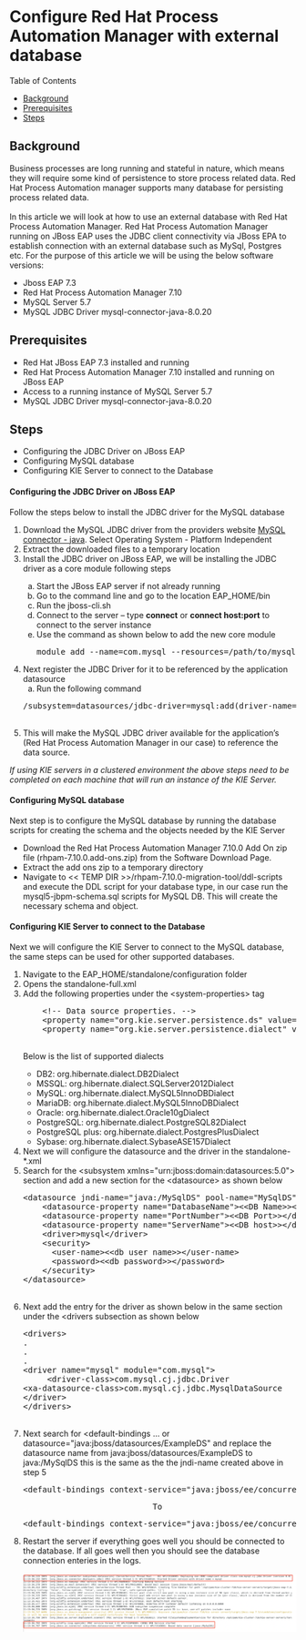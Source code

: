 <!DOCTYPE html>
<html lang="en">
<head>
  <link rel="stylesheet" href="https://asciidoclive.com/assets/asciidoctor.js/css/asciidoctor.css">
  <link rel="stylesheet" href="./resources/asciidoctor.css">
</head>

<body class="cbody article toc2 toc-left">
<div id="header">
<h1>Configure Red Hat Process Automation Manager with external database</h1>
<div id="toc" class="toc2">
<div id="toctitle">Table of Contents</div>
<ul class="sectlevel1">
<li><a href="#_background">Background</a></li>
<li><a href="#_prerequisites">Prerequisites</a></li>
<li><a href="#_steps">Steps</a></li>
</ul>
</div>
</div>
<div id="content">
<div class="sect1">
<h2 id="_background">Background</h2>
<div class="sectionbody">
<div class="paragraph">
<p>Business processes are long running and stateful in nature, which means they will require some kind of persistence to store process related data. Red Hat Process Automation manager supports many database for persisting process related data.
<BR><BR>
In this article we will look at how to use an external database with Red Hat Process Automation Manager. Red Hat Process Automation Manager running on JBoss EAP uses the JDBC client connectivity via JBoss EPA to establish connection with an external database such as MySql, Postgres etc. For the purpose of this article we will be using the below software versions:
<ul>
<li>Jboss EAP 7.3</li>
<li>Red Hat Process Automation Manager 7.10</li>
<li>MySQL Server 5.7</li>
<li>MySQL JDBC Driver mysql-connector-java-8.0.20</li>
</ul>
</div>
</div>
</div>
<div class="sect1">
<h2 id="_prerequisites">Prerequisites</h2>
<div class="sectionbody">
<div class="ulist">
<ul>
<li>Red Hat JBoss EAP 7.3 installed and running</li>
<li>Red Hat Process Automation Manager 7.10 installed and running on JBoss EAP</li>
<li>Access to a running instance of MySQL Server 5.7</li>
<li>MySQL JDBC Driver mysql-connector-java-8.0.20</li>
</ul>
</div>
<div class="sect1">
<h2 id="_steps">Steps</h2>
<div class="ulist">
<ul>
<li>Configuring the JDBC Driver on JBoss EAP</li>
<li>Configuring MySQL database</li>
<li>Configuring KIE Server to connect to the Database</li>
</ul>
	
</div>

<div class="sectionbody">
<div class="ulist">
<h4 id="_steps">Configuring the JDBC Driver on JBoss EAP</h4>
<div class="ulist">
<p>Follow the steps below to install the JDBC driver for the MySQL database</p>
<ol type="1">
<li>Download the MySQL JDBC driver from the providers website <a href="https://dev.mysql.com/downloads/connector/j/">MySQL connector - java</a>. 
Select Operating System - Platform Independent</li>
<li>Extract the downloaded files to a temporary location</li>
<li>Install the JDBC driver on JBoss EAP, we will be installing the JDBC driver as a core module following steps</li>
<ol type="a">
<li>Start the JBoss EAP server if not already running</li>
<li>Go to the command line and go to the location EAP_HOME/bin</li>
<li>Run the jboss-cli.sh</li>
<li>Connect to the server – type <B>connect</B> or <B>connect host:port</B> to connect to the server instance</li>
<li>Use the command as shown below to add the new core module<br>
<div class="code"><pre>
module add --name=com.mysql --resources=/path/to/mysql-connector-java-8.0.20.jar --dependencies=javax.api,javax.transaction.api</pre>
</div>
</li>
</ol>
<li>Next register the JDBC Driver for it to be referenced by the application datasource
<ol type="a"><li>Run the following command</li></ol>
<div class="code"><pre>
/subsystem=datasources/jdbc-driver=mysql:add(driver-name=mysql,driver-module-name=com.mysql,driver-xa-datasource-class-name=com.mysql.cj.jdbc.MysqlXADataSource, driver-class-name=com.mysql.cj.jdbc.Driver)
</pre></div><br>
</li>
<li>This will make the MySQL JDBC driver available for the application’s (Red Hat Process Automation Manager in our case) to reference the data source.</li>
</ol>
<i>If using KIE servers in a clustered environment the above steps need to be completed on each machine that will run an instance of the KIE Server.</i>
<h4 id="_steps">Configuring MySQL database</h4>
<div class="ulist">
Next step is to configure the MySQL database by running the database scripts for creating the schema and the objects needed by the KIE Server
<ul>
<li>Download the Red Hat Process Automation Manager 7.10.0 Add On zip file (rhpam-7.10.0.add-ons.zip) from the Software Download Page.</li>
<li>Extract the add ons zip to a temporary directory</li>
<li>Navigate to << TEMP DIR >>/rhpam-7.10.0-migration-tool/ddl-scripts and execute the DDL script for your database type, in our case run the mysql5-jbpm-schema.sql scripts for MySQL DB. This will create the necessary schema and object.</li>
</ul>

<h4 id="_steps">Configuring KIE Server to connect to the Database</h4>
<div class="ulist">
Next we will configure the KIE Server to connect to the MySQL database, the same steps can be used for other supported databases.
<ol type="1">
<li>Navigate to the EAP_HOME/standalone/configuration folder</li>
<li>Opens the standalone-full.xml</li>
<li>Add the following properties under the &lt;system-properties> tag <div class="code"><pre>
    &lt;!-- Data source properties. -->
    &lt;property name="org.kie.server.persistence.ds" value="java:/MySqlDSXA"/>
    &lt;property name="org.kie.server.persistence.dialect" value="org.hibernate.dialect.MySQL5Dialect"/></pre></div>
<BR>
<div class="code">
Below is the list of supported dialects
<ul>
<li>DB2: org.hibernate.dialect.DB2Dialect</li>
<li>MSSQL: org.hibernate.dialect.SQLServer2012Dialect</li>
<li>MySQL: org.hibernate.dialect.MySQL5InnoDBDialect</li>
<li>MariaDB: org.hibernate.dialect.MySQL5InnoDBDialect</li>
<li>Oracle: org.hibernate.dialect.Oracle10gDialect</li>
<li>PostgreSQL: org.hibernate.dialect.PostgreSQL82Dialect</li>
<li>PostgreSQL plus: org.hibernate.dialect.PostgresPlusDialect</li>
<li>Sybase: org.hibernate.dialect.SybaseASE157Dialect</li>
</ul></div>
</li>

<li>Next we will configure the datasource and the driver in the standalone-*.xml</li>
<li>Search for the &lt;subsystem xmlns="urn:jboss:domain:datasources:5.0"> section and add a new section for the &lt;datasource> as shown below
<div class="code"><pre>
&lt;datasource jndi-name="java:/MySqlDS" pool-name="MySqlDS" use-java-context="true" enabled="true">
    &lt;datasource-property name="DatabaseName">&lt;&lt;DB Name>>&lt;/datasource-property>
    &lt;datasource-property name="PortNumber">&lt;&lt;DB Port>>&lt;/datasource-property>
    &lt;datasource-property name="ServerName">&lt;&lt;DB host>>&lt;/datasource-property>
    &lt;driver>mysql&lt;/driver>
    &lt;security>
      &lt;user-name>&lt;&lt;db user name>>&lt;/user-name>
      &lt;password>&lt;&lt;db password>>&lt;/password>
    &lt;/security>
&lt;/datasource></pre>
</div><br>
</li>
<li>Next add the entry for the driver as shown below in the same section under the &lt;drivers subsection as shown below
<div class="code"><pre>
&lt;drivers>
.
.
.
&lt;driver name="mysql" module="com.mysql">
     &lt;driver-class>com.mysql.cj.jdbc.Driver</driver-class>
&lt;xa-datasource-class>com.mysql.cj.jdbc.MysqlDataSource</xa-datasource-class>
&lt;/driver>
&lt;/drivers>
</pre>
</div><br>
</li>
<li>Next search for &lt;default-bindings … or datasource="java:jboss/datasources/ExampleDS" and replace the datasource name from java:jboss/datasources/ExampleDS to java:/MySqlDS this is the same as the the jndi-name created above in step 5</li>

<div class="code"><pre>
&lt;default-bindings context-service="java:jboss/ee/concurrency/context/default" datasource="java:jboss/datasources/ExampleDS" </pre>
</div>
<pre>							To</pre>
<div class="code"><pre>
&lt;default-bindings context-service="java:jboss/ee/concurrency/context/default" datasource="java:/MySqlDSXA"</pre>
</div>
<li>Restart the server if everything goes well you should be connected to the database. If all goes well then you should see the database connection enteries in the logs.
	<br><br><img src="https://github.com/rohitralhan/RHPAMDB/blob/main/resources/images/pamcli.png">
	</li>
</ol>

</body>

</html>
